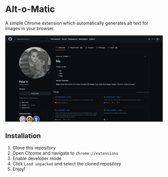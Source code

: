 # Alt-o-Matic
A simple Chrome extension which automatically generates alt text for images in your browser.

![Demo Gif](demo.gif)

## Installation
1. Clone this repository
2. Open Chrome and navigate to `chrome://extensions`
3. Enable developer mode
4. Click `Load unpacked` and select the cloned repository
5. Enjoy! 